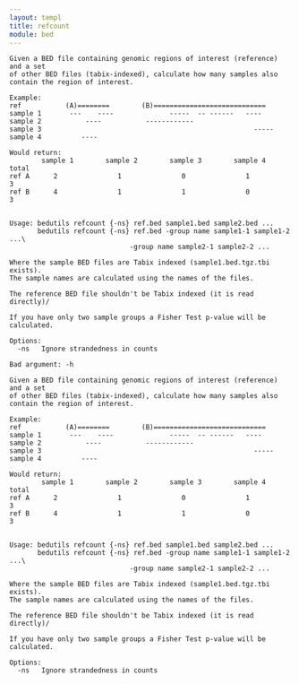 ```yaml
---
layout: templ
title: refcount
module: bed
---
```

    
    Given a BED file containing genomic regions of interest (reference) and a set
    of other BED files (tabix-indexed), calculate how many samples also
    contain the region of interest.
    
    Example:
    ref           (A)========        (B)============================
    sample 1       ---    ----              -----  -- ------   ----
    sample 2           ----           ------------
    sample 3                                                     -----
    sample 4          ----
    
    Would return:
            sample 1        sample 2        sample 3        sample 4        total
    ref A      2               1               0               1              3
    ref B      4               1               1               0              3
    
    
    Usage: bedutils refcount {-ns} ref.bed sample1.bed sample2.bed ...
           bedutils refcount {-ns} ref.bed -group name sample1-1 sample1-2 ...\
                                  -group name sample2-1 sample2-2 ...
    
    Where the sample BED files are Tabix indexed (sample1.bed.tgz.tbi exists).
    The sample names are calculated using the names of the files.
    
    The reference BED file shouldn't be Tabix indexed (it is read directly)/
    
    If you have only two sample groups a Fisher Test p-value will be calculated.
    
    Options:
      -ns   Ignore strandedness in counts
    
    Bad argument: -h
    
    Given a BED file containing genomic regions of interest (reference) and a set
    of other BED files (tabix-indexed), calculate how many samples also
    contain the region of interest.
    
    Example:
    ref           (A)========        (B)============================
    sample 1       ---    ----              -----  -- ------   ----
    sample 2           ----           ------------
    sample 3                                                     -----
    sample 4          ----
    
    Would return:
            sample 1        sample 2        sample 3        sample 4        total
    ref A      2               1               0               1              3
    ref B      4               1               1               0              3
    
    
    Usage: bedutils refcount {-ns} ref.bed sample1.bed sample2.bed ...
           bedutils refcount {-ns} ref.bed -group name sample1-1 sample1-2 ...\
                                  -group name sample2-1 sample2-2 ...
    
    Where the sample BED files are Tabix indexed (sample1.bed.tgz.tbi exists).
    The sample names are calculated using the names of the files.
    
    The reference BED file shouldn't be Tabix indexed (it is read directly)/
    
    If you have only two sample groups a Fisher Test p-value will be calculated.
    
    Options:
      -ns   Ignore strandedness in counts
    
    

